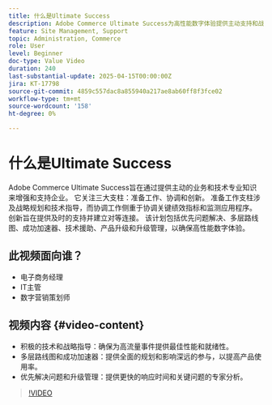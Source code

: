 ```yaml
---
title: 什么是Ultimate Success
description: Adobe Commerce Ultimate Success为高性能数字体验提供主动支持和战略指导。
feature: Site Management, Support
topic: Administration, Commerce
role: User
level: Beginner
doc-type: Value Video
duration: 240
last-substantial-update: 2025-04-15T00:00:00Z
jira: KT-17798
source-git-commit: 4859c557dac8a855940a217ae8ab60ff8f3fce02
workflow-type: tm+mt
source-wordcount: '158'
ht-degree: 0%

---
```



# 什么是Ultimate Success

Adobe Commerce Ultimate Success旨在通过提供主动的业务和技术专业知识来增强和支持企业。 它关注三大支柱：准备工作、协调和创新。 准备工作支柱涉及战略规划和技术指导，而协调工作侧重于协调关键绩效指标和监测应用程序。 创新旨在提供及时的支持并建立对等连接。 该计划包括优先问题解决、多层路线图、成功加速器、技术援助、产品升级和升级管理，以确保高性能数字体验。

## 此视频面向谁？

* 电子商务经理
* IT主管
* 数字营销策划师

## 视频内容 {#video-content}

* 积极的技术和战略指导：确保为高流量事件提供最佳性能和就绪性。
* 多层路线图和成功加速器：提供全面的规划和影响深远的参与，以提高产品使用率。
* 优先解决问题和升级管理：提供更快的响应时间和关键问题的专家分析。

>[!VIDEO](https://video.tv.adobe.com/v/3457644/?learn=on&enablevpops)

